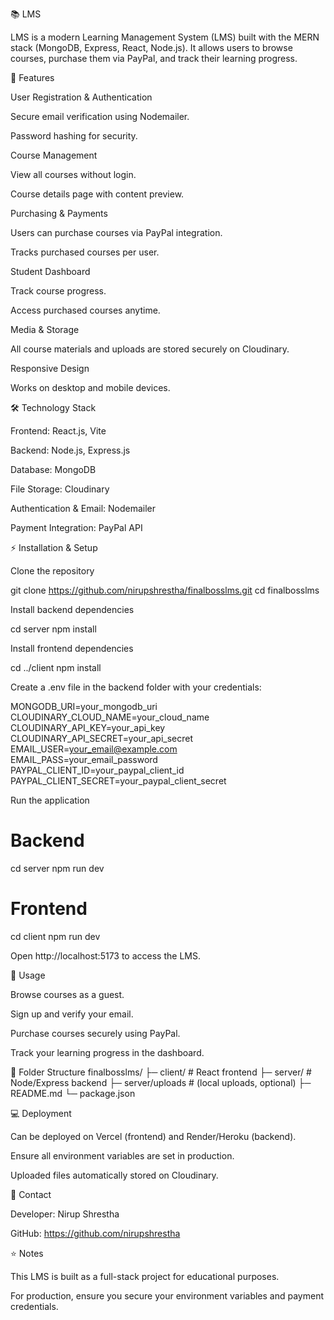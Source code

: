 📚 LMS

LMS is a modern Learning Management System (LMS) built with the MERN stack (MongoDB, Express, React, Node.js). It allows users to browse courses, purchase them via PayPal, and track their learning progress.

🌟 Features

User Registration & Authentication

Secure email verification using Nodemailer.

Password hashing for security.

Course Management

View all courses without login.

Course details page with content preview.

Purchasing & Payments

Users can purchase courses via PayPal integration.

Tracks purchased courses per user.

Student Dashboard

Track course progress.

Access purchased courses anytime.

Media & Storage

All course materials and uploads are stored securely on Cloudinary.

Responsive Design

Works on desktop and mobile devices.

🛠️ Technology Stack

Frontend: React.js, Vite

Backend: Node.js, Express.js

Database: MongoDB

File Storage: Cloudinary

Authentication & Email: Nodemailer

Payment Integration: PayPal API

⚡ Installation & Setup

Clone the repository

git clone https://github.com/nirupshrestha/finalbosslms.git
cd finalbosslms


Install backend dependencies

cd server
npm install


Install frontend dependencies

cd ../client
npm install


Create a .env file in the backend folder with your credentials:

MONGODB_URI=your_mongodb_uri
CLOUDINARY_CLOUD_NAME=your_cloud_name
CLOUDINARY_API_KEY=your_api_key
CLOUDINARY_API_SECRET=your_api_secret
EMAIL_USER=your_email@example.com
EMAIL_PASS=your_email_password
PAYPAL_CLIENT_ID=your_paypal_client_id
PAYPAL_CLIENT_SECRET=your_paypal_client_secret


Run the application

# Backend
cd server
npm run dev

# Frontend
cd client
npm run dev


Open http://localhost:5173 to access the LMS.

🎯 Usage

Browse courses as a guest.

Sign up and verify your email.

Purchase courses securely using PayPal.

Track your learning progress in the dashboard.

📁 Folder Structure
finalbosslms/
├─ client/        # React frontend
├─ server/        # Node/Express backend
├─ server/uploads # (local uploads, optional)
├─ README.md
└─ package.json

💻 Deployment

Can be deployed on Vercel (frontend) and Render/Heroku (backend).

Ensure all environment variables are set in production.

Uploaded files automatically stored on Cloudinary.

📧 Contact

Developer: Nirup Shrestha

GitHub: https://github.com/nirupshrestha

⭐ Notes

This LMS is built as a full-stack project for educational purposes.

For production, ensure you secure your environment variables and payment credentials.
